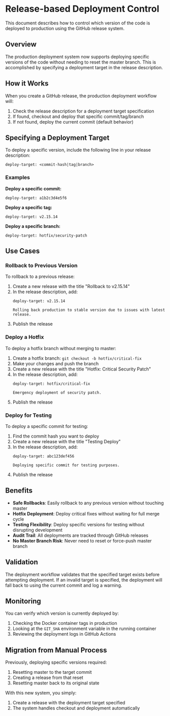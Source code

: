 # Release-based Deployment Control

This document describes how to control which version of the code is deployed to production using the GitHub release system.

## Overview

The production deployment system now supports deploying specific versions of the code without needing to reset the master branch. This is accomplished by specifying a deployment target in the release description.

## How it Works

When you create a GitHub release, the production deployment workflow will:

1. Check the release description for a deployment target specification
2. If found, checkout and deploy that specific commit/tag/branch
3. If not found, deploy the current commit (default behavior)

## Specifying a Deployment Target

To deploy a specific version, include the following line in your release description:

```
deploy-target: <commit-hash|tag|branch>
```

### Examples

**Deploy a specific commit:**
```
deploy-target: a1b2c3d4e5f6
```

**Deploy a specific tag:**
```
deploy-target: v2.15.14
```

**Deploy a specific branch:**
```
deploy-target: hotfix/security-patch
```

## Use Cases

### Rollback to Previous Version

To rollback to a previous release:

1. Create a new release with the title "Rollback to v2.15.14"
2. In the release description, add:
   ```
   deploy-target: v2.15.14
   
   Rolling back production to stable version due to issues with latest release.
   ```
3. Publish the release

### Deploy a Hotfix

To deploy a hotfix branch without merging to master:

1. Create a hotfix branch: `git checkout -b hotfix/critical-fix`
2. Make your changes and push the branch
3. Create a new release with the title "Hotfix: Critical Security Patch"
4. In the release description, add:
   ```
   deploy-target: hotfix/critical-fix
   
   Emergency deployment of security patch.
   ```
5. Publish the release

### Deploy for Testing

To deploy a specific commit for testing:

1. Find the commit hash you want to deploy
2. Create a new release with the title "Testing Deploy"
3. In the release description, add:
   ```
   deploy-target: abc123def456
   
   Deploying specific commit for testing purposes.
   ```
4. Publish the release

## Benefits

- **Safe Rollbacks**: Easily rollback to any previous version without touching master
- **Hotfix Deployment**: Deploy critical fixes without waiting for full merge cycle
- **Testing Flexibility**: Deploy specific versions for testing without disrupting development
- **Audit Trail**: All deployments are tracked through GitHub releases
- **No Master Branch Risk**: Never need to reset or force-push master branch

## Validation

The deployment workflow validates that the specified target exists before attempting deployment. If an invalid target is specified, the deployment will fall back to using the current commit and log a warning.

## Monitoring

You can verify which version is currently deployed by:

1. Checking the Docker container tags in production
2. Looking at the `GIT_SHA` environment variable in the running container
3. Reviewing the deployment logs in GitHub Actions

## Migration from Manual Process

Previously, deploying specific versions required:

1. Resetting master to the target commit
2. Creating a release from that reset
3. Resetting master back to its original state

With this new system, you simply:

1. Create a release with the deployment target specified
2. The system handles checkout and deployment automatically